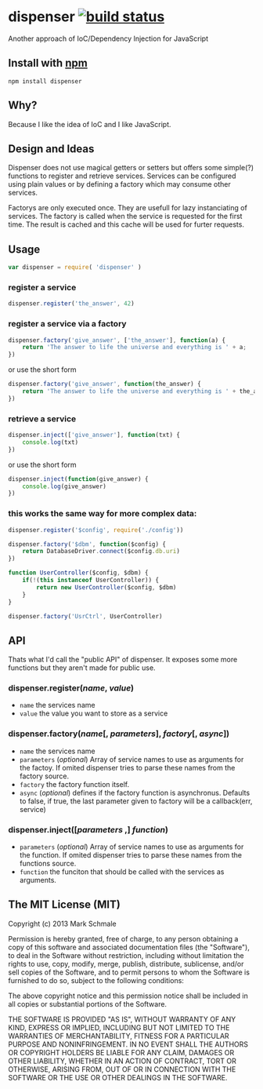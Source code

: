# dispenser [![build status](https://secure.travis-ci.org/themasch/node-dispenser.png)](http://travis-ci.org/themasch/node-dispenser)

Another approach of IoC/Dependency Injection for JavaScript

## Install with [npm](http://npmjs.org)

```
npm install dispenser
```

## Why?

Because I like the idea of IoC and I like JavaScript.

## Design and Ideas

Dispenser does not use magical getters or setters but offers some simple(?) functions to
register and retrieve services. Services can be configured using plain values or
by defining a factory which may consume other services.

Factorys are only executed once. They are usefull for lazy instanciating of services.
The factory is called when the service is requested for the first time. The result is
cached and this cache will be used for furter requests.

## Usage

```javascript
var dispenser = require( 'dispenser' )
```

### register a service

```javascript
dispenser.register('the_answer', 42)
```

### register a service via a factory

```javascript
dispenser.factory('give_answer', ['the_answer'], function(a) {
    return 'The answer to life the universe and everything is ' + a;
})
```

or use the short form

```javascript
dispenser.factory('give_answer', function(the_answer) {
    return 'The answer to life the universe and everything is ' + the_answer;
})
```

### retrieve a service

```javascript
dispenser.inject(['give_answer'], function(txt) {
    console.log(txt)
})
```

or use the short form

```javascript
dispenser.inject(function(give_answer) {
    console.log(give_answer)
})
```

### this works the same way for more complex data:

```javascript
dispenser.register('$config', require('./config'))

dispenser.factory('$dbm', function($config) {
    return DatabaseDriver.connect($config.db.uri)
})

function UserController($config, $dbm) {
    if(!(this instanceof UserController)) {
        return new UserController($config, $dbm)
    }
}

dispenser.factory('UsrCtrl', UserController)
```

## API

Thats what I'd call the "public API" of dispenser. It exposes some more functions but they aren't made for public use.

### dispenser.register(*name*, *value*)
 - `name` the services name
 - `value` the value you want to store as a service

### dispenser.factory(*name*[, *parameters*], *factory*[, *async*])
 - `name` the services name
 - `parameters` (*optional*) Array of service names to use as arguments for the factoy. If omited dispenser tries to parse these names from the factory source.
 - `factory` the factory function itself.
 - `async` (*optional*) defines if the factory function is asynchronus. Defaults to false, if true, the last parameter given to factory will be a callback(err, service)

### dispenser.inject([*parameters* ,] *function*)
  - `parameters` (*optional*) Array of service names to use as arguments for the function. If omited dispenser tries to parse these names from the functions source.
  - `function` the funciton that should be called with the services as arguments.


## The MIT License (MIT)

Copyright (c) 2013 Mark Schmale

Permission is hereby granted, free of charge, to any person obtaining a
copy of this software and associated documentation files (the
"Software"), to deal in the Software without restriction, including
without limitation the rights to use, copy, modify, merge, publish,
distribute, sublicense, and/or sell copies of the Software, and to
permit persons to whom the Software is furnished to do so, subject to
the following conditions:

The above copyright notice and this permission notice shall be included
in all copies or substantial portions of the Software.

THE SOFTWARE IS PROVIDED "AS IS", WITHOUT WARRANTY OF ANY KIND, EXPRESS
OR IMPLIED, INCLUDING BUT NOT LIMITED TO THE WARRANTIES OF
MERCHANTABILITY, FITNESS FOR A PARTICULAR PURPOSE AND NONINFRINGEMENT.
IN NO EVENT SHALL THE AUTHORS OR COPYRIGHT HOLDERS BE LIABLE FOR ANY
CLAIM, DAMAGES OR OTHER LIABILITY, WHETHER IN AN ACTION OF CONTRACT,
TORT OR OTHERWISE, ARISING FROM, OUT OF OR IN CONNECTION WITH THE
SOFTWARE OR THE USE OR OTHER DEALINGS IN THE SOFTWARE.
